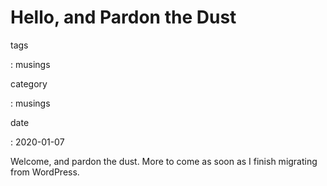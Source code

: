 Hello, and Pardon the Dust
==========================

tags

:   musings

category

:   musings

date

:   2020-01-07

Welcome, and pardon the dust. More to come as soon as I finish migrating
from WordPress.
